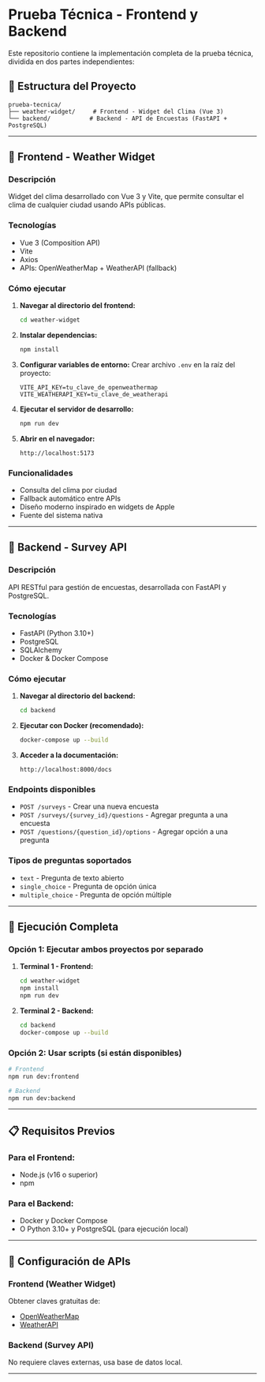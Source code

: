 # Prueba Técnica - Frontend y Backend

Este repositorio contiene la implementación completa de la prueba técnica, dividida en dos partes independientes:

## 📁 Estructura del Proyecto

```
prueba-tecnica/
├── weather-widget/     # Frontend - Widget del Clima (Vue 3)
└── backend/           # Backend - API de Encuestas (FastAPI + PostgreSQL)
```

---

## 🎯 Frontend - Weather Widget

### Descripción
Widget del clima desarrollado con Vue 3 y Vite, que permite consultar el clima de cualquier ciudad usando APIs públicas.

### Tecnologías
- Vue 3 (Composition API)
- Vite
- Axios
- APIs: OpenWeatherMap + WeatherAPI (fallback)

### Cómo ejecutar

1. **Navegar al directorio del frontend:**
   ```bash
   cd weather-widget
   ```

2. **Instalar dependencias:**
   ```bash
   npm install
   ```

3. **Configurar variables de entorno:**
   Crear archivo `.env` en la raíz del proyecto:
   ```
   VITE_API_KEY=tu_clave_de_openweathermap
   VITE_WEATHERAPI_KEY=tu_clave_de_weatherapi
   ```

4. **Ejecutar el servidor de desarrollo:**
   ```bash
   npm run dev
   ```

5. **Abrir en el navegador:**
   ```
   http://localhost:5173
   ```

### Funcionalidades
- Consulta del clima por ciudad
- Fallback automático entre APIs
- Diseño moderno inspirado en widgets de Apple
- Fuente del sistema nativa

---

## 🔧 Backend - Survey API

### Descripción
API RESTful para gestión de encuestas, desarrollada con FastAPI y PostgreSQL.

### Tecnologías
- FastAPI (Python 3.10+)
- PostgreSQL
- SQLAlchemy
- Docker & Docker Compose

### Cómo ejecutar

1. **Navegar al directorio del backend:**
   ```bash
   cd backend
   ```

2. **Ejecutar con Docker (recomendado):**
   ```bash
   docker-compose up --build
   ```

3. **Acceder a la documentación:**
   ```
   http://localhost:8000/docs
   ```

### Endpoints disponibles

- `POST /surveys` - Crear una nueva encuesta
- `POST /surveys/{survey_id}/questions` - Agregar pregunta a una encuesta
- `POST /questions/{question_id}/options` - Agregar opción a una pregunta

### Tipos de preguntas soportados
- `text` - Pregunta de texto abierto
- `single_choice` - Pregunta de opción única
- `multiple_choice` - Pregunta de opción múltiple

---

## 🚀 Ejecución Completa

### Opción 1: Ejecutar ambos proyectos por separado

1. **Terminal 1 - Frontend:**
   ```bash
   cd weather-widget
   npm install
   npm run dev
   ```

2. **Terminal 2 - Backend:**
   ```bash
   cd backend
   docker-compose up --build
   ```

### Opción 2: Usar scripts (si están disponibles)

```bash
# Frontend
npm run dev:frontend

# Backend
npm run dev:backend
```

---

## 📋 Requisitos Previos

### Para el Frontend:
- Node.js (v16 o superior)
- npm

### Para el Backend:
- Docker y Docker Compose
- O Python 3.10+ y PostgreSQL (para ejecución local)

---

## 🔑 Configuración de APIs

### Frontend (Weather Widget)
Obtener claves gratuitas de:
- [OpenWeatherMap](https://openweathermap.org/api)
- [WeatherAPI](https://www.weatherapi.com/)

### Backend (Survey API)
No requiere claves externas, usa base de datos local.

---